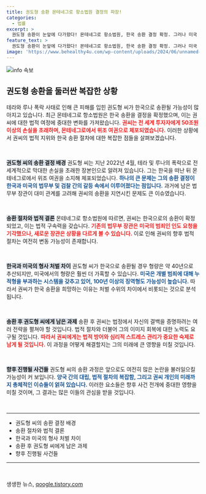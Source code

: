 ```yaml
---
title: 권도형 송환 몬테네그로 항소법원 결정의 파장!
categories:
  - 법률
excerpt: >
  권도형 송환이 눈앞에 다가왔다! 몬테네그로 항소법원, 한국 송환 결정 확정. 그러나 미국 송환 요구는 기각되며 처벌 수위 차이에도 관심. 새로운 법무장관의 결정에 귀추가 주목된다! 
feature_text: >
  권도형 송환이 눈앞에 다가왔다! 몬테네그로 항소법원, 한국 송환 결정 확정. 그러나 미국 송환 요구는 기각되며 처벌 수위 차이에도 관심. 새로운 법무장관의 결정에 귀추가 주목된다! 
image: 'https://www.behealthy4u.com/wp-content/uploads/2024/06/unnamed-file.png'
---
```


<p><img src="https://www.behealthy4u.com/wp-content/uploads/2024/06/unnamed-file.png" alt="info 속보" /></p>

<h2 data-ke-size="size26">권도형 송환을 둘러싼 복잡한 상황</h2>

<p data-ke-size="size16">테라와 루나 폭락 사태로 인해 큰 피해를 입힌 권도형 씨가 한국으로 송환될 가능성이 많아지고 있습니다. 최근 몬테네그로 항소법원은 한국 송환을 결정을 확정했으며, 이는 권씨에 대한 법적 여정에 중대한 변화를 가져왔습니다. <b><span style="color: #ee2323;">권씨는 전 세계 투자자에게 50조원 이상의 손실을 초래하며, 몬테네그로에서 위조 여권으로 체포되였습니다.</span></b> 이러한 상황에서 권씨의 법적 지위와 한국 송환 절차에 대한 복잡한 점들을 살펴보겠습니다.</p>

<p data-ke-size="size16">&nbsp;</p>

<p><b><span style="background-color: #21538527;">권도형 씨의 송환 결정 배경</span></b>
권도형 씨는 지난 2022년 4월, 테라 및 루나의 폭락으로 전 세계적으로 막대한 손실을 초래한 장본인으로 알려져 있습니다. 그는 한국을 떠난 뒤 몬테네그로에서 위조 여권을 소지해 체포되었습니다. <b><span style="color: #1a5490;">하나의 큰 문제는 그의 송환 결정이 한국과 미국의 법무부 및 검찰 간의 갈등 속에서 이루어졌다는 점입니다.</span></b> 과거에 남은 법무부 장관이 대미 관계를 고려해 권씨의 송환을 지연시킨 문제도 큰 이슈였습니다.</p>

<p data-ke-size="size16">&nbsp;</p>

<p><b><span style="background-color: #21538527;">송환 절차와 법적 결론</span></b>
몬테네그로 항소법원에 따르면, 권씨는 한국으로의 송환이 확정되었고, 이는 법적 구속력을 갖습니다. <b><span style="color: #ee2323;">기존의 법무부 장관은 미국의 범죄인 인도 요청을 기각했으나, 새로운 장관은 상황을 다르게 볼 수 있습니다.</span></b> 이로 인해 권씨의 향후 법적 절차는 여전히 변동 가능성이 존재합니다.</p>

<p data-ke-size="size16">&nbsp;</p>

<p><b><span style="background-color: #21538527;">한국과 미국의 형사 처벌 차이</span></b>
권도형 씨가 한국으로 송환될 경우 형량은 약 40년으로 추산되지만, 미국에서의 형량은 훨씬 더 가혹할 수 있습니다. <b><span style="color: #1a5490;">미국은 개별 범죄에 대해 누적형을 부과하는 시스템을 갖추고 있어, 100년 이상의 징역형도 가능성이 높습니다.</span></b> 따라서 권씨가 한국 송환을 희망하는 이유는 처벌 수위의 차이에서 비롯되는 것으로 분석됩니다.</p>

<p data-ke-size="size16">&nbsp;</p>

<p><b><span style="background-color: #21538527;">송환 후 권도형 씨에게 남은 과제</span></b>
송환 후 권씨는 법정에서 자신의 결백을 증명하려는 여러 전략을 펼쳐야 할 것입니다. 법적 절차와 더불어 그의 이미지 회복에 대한 노력도 요구될 것입니다. <b><span style="color: #ee2323;">따라서 권씨에게는 법적 방어와 심리적 스트레스 관리가 중요한 숙제로 남게 될 것입니다.</span></b> 이 과정을 어떻게 해결할지는 그의 미래에 큰 영향을 미칠 것입니다.</p>

<p data-ke-size="size16">&nbsp;</p>

<p><b><span style="background-color: #21538527;">향후 진행될 사건들</span></b>
권도형 씨의 송환 과정은 앞으로도 여전히 많은 논란을 불러일으킬 가능성이 커 보입니다. <b><span style="color: #1a5490;">양국 간의 대립, 법적 절차의 복잡함, 그리고 권씨 개인의 미래까지 총체적인 이슈들이 얽혀 있습니다.</span></b> 이러한 요소들은 향후 사건 전개에 중대한 영향을 미칠 것이며, 그 결과는 많은 이들의 관심을 받을 것입니다.</p>

<p data-ke-size="size16">&nbsp;</p>

<hr />

<ul>
    <li>권도형 씨의 송환 결정 배경</li>
    <li>송환 절차와 법적 결론</li>
    <li>한국과 미국의 형사 처벌 차이</li>
    <li>송환 후 권도형 씨에게 남은 과제</li>
    <li>향후 진행될 사건들</li>
</ul>

<hr />

<p data-ke-size="size16">&nbsp;</p>
생생한 뉴스, <a href="https://qoogle.tistory.com" rel="dofollow">qoogle.tistory.com</a>


